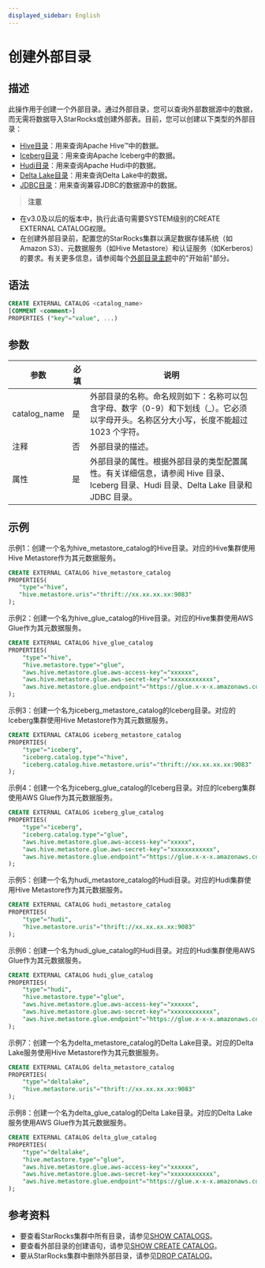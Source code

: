```yaml
---
displayed_sidebar: English
---
```


# 创建外部目录

## 描述

此操作用于创建一个外部目录。通过外部目录，您可以查询外部数据源中的数据，而无需将数据导入StarRocks或创建外部表。目前，您可以创建以下类型的外部目录：

- [Hive目录](../../../data_source/catalog/hive_catalog.md)：用来查询Apache Hive™中的数据。
- [Iceberg目录](../../../data_source/catalog/iceberg_catalog.md)：用来查询Apache Iceberg中的数据。
- [Hudi目录](../../../data_source/catalog/hudi_catalog.md)：用来查询Apache Hudi中的数据。
- [Delta Lake目录](../../../data_source/catalog/deltalake_catalog.md)：用来查询Delta Lake中的数据。
- [JDBC目录](../../../data_source/catalog/jdbc_catalog.md)：用来查询兼容JDBC的数据源中的数据。

> **注意**
- 在v3.0及以后的版本中，执行此语句需要SYSTEM级别的CREATE EXTERNAL CATALOG权限。
- 在创建外部目录前，配置您的StarRocks集群以满足数据存储系统（如Amazon S3）、元数据服务（如Hive Metastore）和认证服务（如Kerberos）的要求。有关更多信息，请参阅每个[外部目录主题](../../../data_source/catalog/catalog_overview.md)中的"开始前"部分。

## 语法

```SQL
CREATE EXTERNAL CATALOG <catalog_name>
[COMMENT <comment>]
PROPERTIES ("key"="value", ...)
```

## 参数

|参数|必填|说明|
|---|---|---|
|catalog_name|是|外部目录的名称。命名规则如下：名称可以包含字母、数字（0-9）和下划线（_）。它必须以字母开头。名称区分大小写，长度不能超过 1023 个字符。|
|注释|否|外部目录的描述。|
|属性|是|外部目录的属性。根据外部目录的类型配置属性。有关详细信息，请参阅 Hive 目录、Iceberg 目录、Hudi 目录、Delta Lake 目录和 JDBC 目录。|

## 示例

示例1：创建一个名为hive_metastore_catalog的Hive目录。对应的Hive集群使用Hive Metastore作为其元数据服务。

```SQL
CREATE EXTERNAL CATALOG hive_metastore_catalog
PROPERTIES(
   "type"="hive", 
   "hive.metastore.uris"="thrift://xx.xx.xx.xx:9083"
);
```

示例2：创建一个名为hive_glue_catalog的Hive目录。对应的Hive集群使用AWS Glue作为其元数据服务。

```SQL
CREATE EXTERNAL CATALOG hive_glue_catalog
PROPERTIES(
    "type"="hive", 
    "hive.metastore.type"="glue",
    "aws.hive.metastore.glue.aws-access-key"="xxxxxx",
    "aws.hive.metastore.glue.aws-secret-key"="xxxxxxxxxxxx",
    "aws.hive.metastore.glue.endpoint"="https://glue.x-x-x.amazonaws.com"
);
```

示例3：创建一个名为iceberg_metastore_catalog的Iceberg目录。对应的Iceberg集群使用Hive Metastore作为其元数据服务。

```SQL
CREATE EXTERNAL CATALOG iceberg_metastore_catalog
PROPERTIES(
    "type"="iceberg",
    "iceberg.catalog.type"="hive",
    "iceberg.catalog.hive.metastore.uris"="thrift://xx.xx.xx.xx:9083"
);
```

示例4：创建一个名为iceberg_glue_catalog的Iceberg目录。对应的Iceberg集群使用AWS Glue作为其元数据服务。

```SQL
CREATE EXTERNAL CATALOG iceberg_glue_catalog
PROPERTIES(
    "type"="iceberg", 
    "iceberg.catalog.type"="glue",
    "aws.hive.metastore.glue.aws-access-key"="xxxxx",
    "aws.hive.metastore.glue.aws-secret-key"="xxxxxxxxxxxx",
    "aws.hive.metastore.glue.endpoint"="https://glue.x-x-x.amazonaws.com"
);
```

示例5：创建一个名为hudi_metastore_catalog的Hudi目录。对应的Hudi集群使用Hive Metastore作为其元数据服务。

```SQL
CREATE EXTERNAL CATALOG hudi_metastore_catalog
PROPERTIES(
    "type"="hudi",
    "hive.metastore.uris"="thrift://xx.xx.xx.xx:9083"
);
```

示例6：创建一个名为hudi_glue_catalog的Hudi目录。对应的Hudi集群使用AWS Glue作为其元数据服务。

```SQL
CREATE EXTERNAL CATALOG hudi_glue_catalog
PROPERTIES(
    "type"="hudi", 
    "hive.metastore.type"="glue",
    "aws.hive.metastore.glue.aws-access-key"="xxxxxx",
    "aws.hive.metastore.glue.aws-secret-key"="xxxxxxxxxxxx",
    "aws.hive.metastore.glue.endpoint"="https://glue.x-x-x.amazonaws.com"
);
```

示例7：创建一个名为delta_metastore_catalog的Delta Lake目录。对应的Delta Lake服务使用Hive Metastore作为其元数据服务。

```SQL
CREATE EXTERNAL CATALOG delta_metastore_catalog
PROPERTIES(
    "type"="deltalake",
    "hive.metastore.uris"="thrift://xx.xx.xx.xx:9083"
);
```

示例8：创建一个名为delta_glue_catalog的Delta Lake目录。对应的Delta Lake服务使用AWS Glue作为其元数据服务。

```SQL
CREATE EXTERNAL CATALOG delta_glue_catalog
PROPERTIES(
    "type"="deltalake", 
    "hive.metastore.type"="glue",
    "aws.hive.metastore.glue.aws-access-key"="xxxxxx",
    "aws.hive.metastore.glue.aws-secret-key"="xxxxxxxxxxxx",
    "aws.hive.metastore.glue.endpoint"="https://glue.x-x-x.amazonaws.com"
);
```

## 参考资料

- 要查看StarRocks集群中所有目录，请参见[SHOW CATALOGS](../data-manipulation/SHOW_CATALOGS.md)。
- 要查看外部目录的创建语句，请参见[SHOW CREATE CATALOG](../data-manipulation/SHOW_CREATE_CATALOG.md)。
- 要从StarRocks集群中删除外部目录，请参见[DROP CATALOG](../data-definition/DROP_CATALOG.md)。
